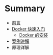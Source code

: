 # Summary

* [前言](README.md)
* [Docker 快速入门](快速入门/fastlearn.md)
   * [Docker 的安装](快速入门/install_docker.md)
* [案例讲解](examples.md)
* 原理详解

